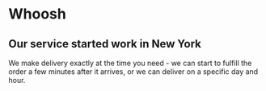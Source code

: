 # Whoosh

## Our service started work in New York

We make delivery exactly at the time you need - we can start to fulfill the order a few minutes after it arrives, or we can deliver on a specific day and hour.
